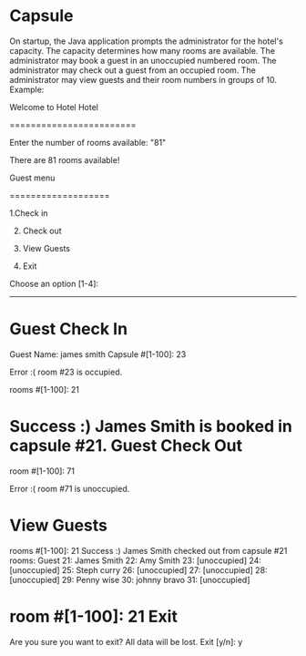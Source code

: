 # Capsule

On startup, the Java application prompts the administrator for the hotel's capacity. The capacity determines how many rooms are available.
The administrator may book a guest in an unoccupied numbered room.
The administrator may check out a guest from an occupied room.
The administrator may view guests and their room numbers in groups of 10.
Example:

Welcome to Hotel Hotel

========================

Enter the number of rooms available: "81"

There are 81 rooms available!

Guest menu

===================

1.Check in

2. Check out

3. View Guests

4. Exit

Choose an option [1-4]:

----------------------------------------------

Guest Check In
==============
Guest Name: james smith
Capsule #[1-100]: 23

Error :(
room #23 is occupied.

rooms #[1-100]: 21

Success :)
James Smith is booked in capsule #21.
Guest Check Out
===============
room #[1-100]: 71

Error :(
room #71 is unoccupied.

View Guests
===========
rooms #[1-100]: 21
Success :)
James Smith checked out from capsule #21
rooms: Guest
21: James Smith
22: Amy Smith
23: [unoccupied]
24: [unoccupied]
25: Steph curry
26: [unoccupied]
27: [unoccupied]
28: [unoccupied]
29: Penny wise
30: johnny bravo
31: [unoccupied]

room #[1-100]: 21
Exit
====
Are you sure you want to exit?
All data will be lost.
Exit [y/n]: y
